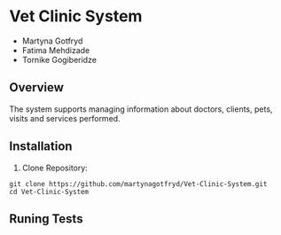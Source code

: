 # Vet Clinic System
- Martyna Gotfryd
- Fatima Mehdizade
- Tornike Gogiberidze

## Overview
The system supports managing information about doctors, clients, pets, visits and services performed.

## Installation
1. Clone Repository:
```
git clone https://github.com/martynagotfryd/Vet-Clinic-System.git
cd Vet-Clinic-System
```

## Runing Tests



